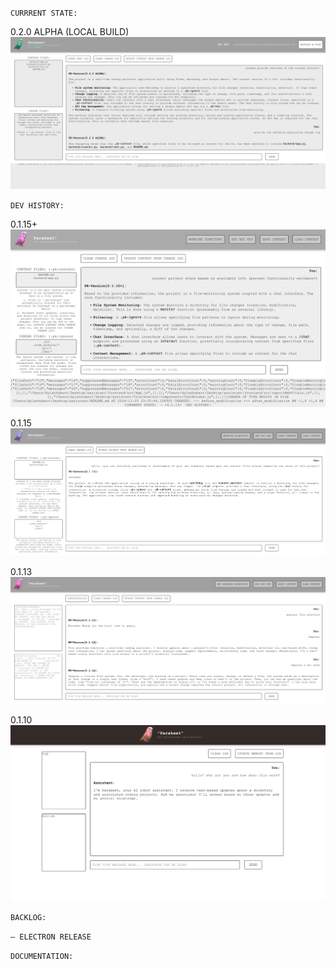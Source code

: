 `CURRRENT STATE:`

0.2.0 ALPHA (LOCAL BUILD)
![](0.2.0ALPHA.png)

`DEV HISTORY:`

0.1.15+
![](0.1.15+.png)

0.1.15
![](0.1.15.png)

0.1.13
![](0.1.13.png)

0.1.10
![](0.1.10.png)

`BACKLOG:`

`— ELECTRON RELEASE`

`DOCUMENTATION:`


